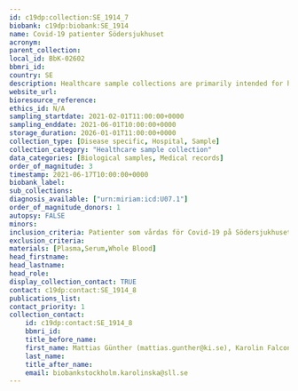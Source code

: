 ```yaml
---
id: c19dp:collection:SE_1914_7
biobank: c19dp:biobank:SE_1914
name: Covid-19 patienter Södersjukhuset
acronym:
parent_collection:
local_id: BbK-02602
bbmri_id:
country: SE
description: Healthcare sample collections are primarily intended for healthcare, diagnostics and treatment, but can also be made available for research when there is a Swedish ethical approval and the patient has given their consent.
website_url:
bioresource_reference:
ethics_id: N/A
sampling_startdate: 2021-02-01T11:00:00+0000
sampling_enddate: 2021-06-01T10:00:00+0000
storage_duration: 2026-01-01T11:00:00+0000
collection_type: [Disease specific, Hospital, Sample]
collection_category: "Healthcare sample collection"
data_categories: [Biological samples, Medical records]
order_of_magnitude: 3
timestamp: 2021-06-17T10:00:00+0000
biobank_label:
sub_collections:
diagnosis_available: ["urn:miriam:icd:U07.1"]
order_of_magnitude_donors: 1
autopsy: FALSE
minors:
inclusion_criteria: Patienter som vårdas för Covid-19 på Södersjukhuset (IVA och Infektion)
exclusion_criteria:
materials: [Plasma,Serum,Whole Blood]
head_firstname:
head_lastname:
head_role:
display_collection_contact: TRUE
contact: c19dp:contact:SE_1914_8
publications_list:
contact_priority: 1
collection_contact:
    id: c19dp:contact:SE_1914_8
    bbmri_id:
    title_before_name:
    first_name: Mattias Günther (mattias.gunther@ki.se), Karolin Falconer (karolin.falconer@sll.se)
    last_name:
    title_after_name:
    email: biobankstockholm.karolinska@sll.se
---
```

